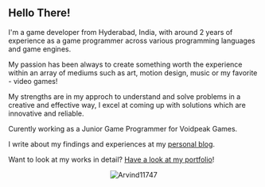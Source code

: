## Hello There!

I'm a game developer from Hyderabad, India, with around 2 years of experience as a game programmer across various programming languages and game engines.

My passion has been always to create something worth the experience within an array of mediums such as art, motion design, music or my favorite - video games!

My strengths are in my approch to understand and solve problems in a creative and effective way, I excel at coming up with solutions which are innovative and reliable.

Curently working as a Junior Game Programmer for Voidpeak Games.

I write about my findings and experiences at my [personal blog][1].

Want to look at my works in detail? [Have a look at my portfolio][2]!

<p align="center"> <img src="https://komarev.com/ghpvc/?username=Arvind11747&label=Profile%20views&color=0e75b6&style=for-the-badge" alt="Arvind11747"/> </p>

<!---
Arvind11747/Arvind11747 is a ✨ special ✨ repository because its `README.md` (this file) appears on your GitHub profile.
You can click the Preview link to take a look at your changes.
--->
[1]: https://blog.arvindg.com
[2]: https://arvindkumar.itch.io
